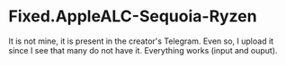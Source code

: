 # Fixed.AppleALC-Sequoia-Ryzen

It is not mine, it is present in the creator's Telegram. Even so, I upload it since I see that many do not have it.
Everything works (input and ouput).

